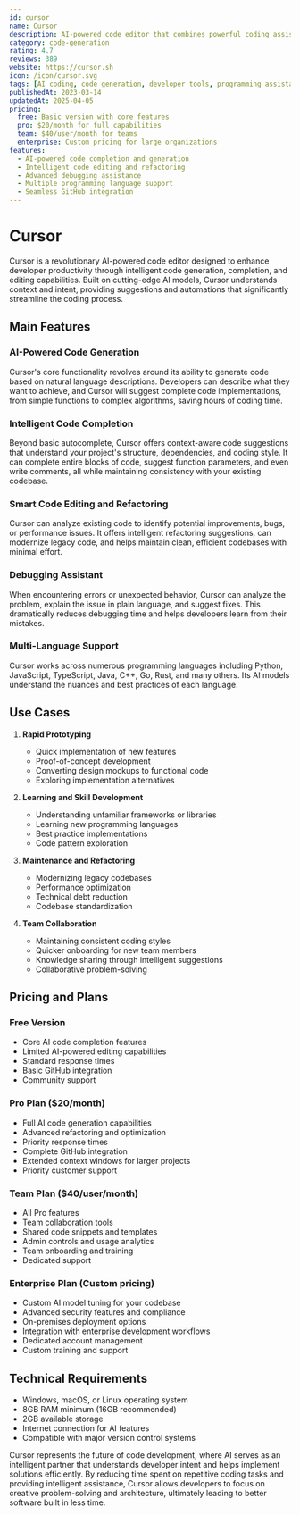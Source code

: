 ```yaml
---
id: cursor
name: Cursor
description: AI-powered code editor that combines powerful coding assistance with advanced AI capabilities
category: code-generation
rating: 4.7
reviews: 389
website: https://cursor.sh
icon: /icon/cursor.svg
tags: [AI coding, code generation, developer tools, programming assistant, IDE]
publishedAt: 2023-03-14
updatedAt: 2025-04-05
pricing:
  free: Basic version with core features
  pro: $20/month for full capabilities
  team: $40/user/month for teams
  enterprise: Custom pricing for large organizations
features:
  - AI-powered code completion and generation
  - Intelligent code editing and refactoring
  - Advanced debugging assistance
  - Multiple programming language support
  - Seamless GitHub integration
---
```


# Cursor

Cursor is a revolutionary AI-powered code editor designed to enhance developer productivity through intelligent code generation, completion, and editing capabilities. Built on cutting-edge AI models, Cursor understands context and intent, providing suggestions and automations that significantly streamline the coding process.

## Main Features

### AI-Powered Code Generation
Cursor's core functionality revolves around its ability to generate code based on natural language descriptions. Developers can describe what they want to achieve, and Cursor will suggest complete code implementations, from simple functions to complex algorithms, saving hours of coding time.

### Intelligent Code Completion
Beyond basic autocomplete, Cursor offers context-aware code suggestions that understand your project's structure, dependencies, and coding style. It can complete entire blocks of code, suggest function parameters, and even write comments, all while maintaining consistency with your existing codebase.

### Smart Code Editing and Refactoring
Cursor can analyze existing code to identify potential improvements, bugs, or performance issues. It offers intelligent refactoring suggestions, can modernize legacy code, and helps maintain clean, efficient codebases with minimal effort.

### Debugging Assistant
When encountering errors or unexpected behavior, Cursor can analyze the problem, explain the issue in plain language, and suggest fixes. This dramatically reduces debugging time and helps developers learn from their mistakes.

### Multi-Language Support
Cursor works across numerous programming languages including Python, JavaScript, TypeScript, Java, C++, Go, Rust, and many others. Its AI models understand the nuances and best practices of each language.

## Use Cases

1. **Rapid Prototyping**
   - Quick implementation of new features
   - Proof-of-concept development
   - Converting design mockups to functional code
   - Exploring implementation alternatives

2. **Learning and Skill Development**
   - Understanding unfamiliar frameworks or libraries
   - Learning new programming languages
   - Best practice implementations
   - Code pattern exploration

3. **Maintenance and Refactoring**
   - Modernizing legacy codebases
   - Performance optimization
   - Technical debt reduction
   - Codebase standardization

4. **Team Collaboration**
   - Maintaining consistent coding styles
   - Quicker onboarding for new team members
   - Knowledge sharing through intelligent suggestions
   - Collaborative problem-solving

## Pricing and Plans

### Free Version
- Core AI code completion features
- Limited AI-powered editing capabilities
- Standard response times
- Basic GitHub integration
- Community support

### Pro Plan ($20/month)
- Full AI code generation capabilities
- Advanced refactoring and optimization
- Priority response times
- Complete GitHub integration
- Extended context windows for larger projects
- Priority customer support

### Team Plan ($40/user/month)
- All Pro features
- Team collaboration tools
- Shared code snippets and templates
- Admin controls and usage analytics
- Team onboarding and training
- Dedicated support

### Enterprise Plan (Custom pricing)
- Custom AI model tuning for your codebase
- Advanced security features and compliance
- On-premises deployment options
- Integration with enterprise development workflows
- Dedicated account management
- Custom training and support

## Technical Requirements

- Windows, macOS, or Linux operating system
- 8GB RAM minimum (16GB recommended)
- 2GB available storage
- Internet connection for AI features
- Compatible with major version control systems

Cursor represents the future of code development, where AI serves as an intelligent partner that understands developer intent and helps implement solutions efficiently. By reducing time spent on repetitive coding tasks and providing intelligent assistance, Cursor allows developers to focus on creative problem-solving and architecture, ultimately leading to better software built in less time.